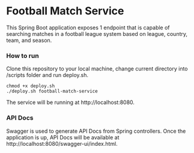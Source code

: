 # Football Match Service

This Spring Boot application exposes 1 endpoint that is capable of searching matches in a football league system based on league, country, team, and season.

### How to run

Clone this repository to your local machine, change current directory into /scripts folder and run deploy.sh.

```
chmod +x deploy.sh
./deploy.sh football-match-service
```

The service will be running at http://localhost:8080.

### API Docs

Swagger is used to generate API Docs from Spring controllers. Once the application is up, API Docs will be available at http://localhost:8080/swagger-ui/index.html.
